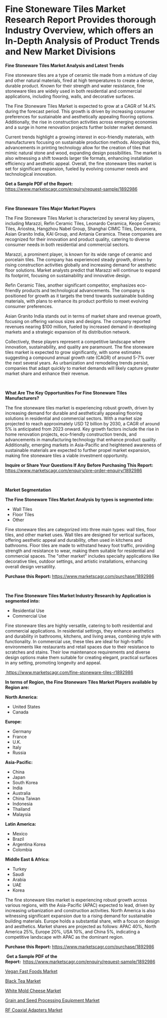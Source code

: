 <p><h1>Fine Stoneware Tiles Market Research Report Provides thorough Industry Overview, which offers an In-Depth Analysis of Product Trends and New Market Divisions</h1></p><p><strong>Fine Stoneware Tiles Market Analysis and Latest Trends</strong></p>
<p><p>Fine stoneware tiles are a type of ceramic tile made from a mixture of clay and other natural materials, fired at high temperatures to create a dense, durable product. Known for their strength and water resistance, fine stoneware tiles are widely used in both residential and commercial applications, including flooring, walls, and decorative surfaces. </p><p>The Fine Stoneware Tiles Market is expected to grow at a CAGR of 14.4% during the forecast period. This growth is driven by increasing consumer preferences for sustainable and aesthetically appealing flooring options. Additionally, the rise in construction activities across emerging economies and a surge in home renovation projects further bolster market demand. </p><p>Current trends highlight a growing interest in eco-friendly materials, with manufacturers focusing on sustainable production methods. Alongside this, advancements in printing technology allow for the creation of tiles that mimic natural stone and wood, expanding design possibilities. The market is also witnessing a shift towards larger tile formats, enhancing installation efficiency and aesthetic appeal. Overall, the fine stoneware tiles market is set for significant expansion, fueled by evolving consumer needs and technological innovation.</p></p>
<p><strong>Get a Sample PDF of the Report:&nbsp;</strong> <a href="https://www.marketscagr.com/enquiry/request-sample/1892986?utm_campaign=1683&utm_medium=2&utm_source=Github&utm_content=ia&utm_term=30102024&utm_id=fine-stoneware-tiles">https://www.marketscagr.com/enquiry/request-sample/1892986</a></p>
<p>&nbsp;</p>
<p><strong>Fine Stoneware Tiles Major Market Players</strong></p>
<p><p>The Fine Stoneware Tiles Market is characterized by several key players, including Marazzi, Refin Ceramic Tiles, Leonardo Ceramica, Keope Ceramic Tiles, Ariostea, Hangzhou Nabel Group, Shanghai CIMIC Tiles, Decorcera, Asian Granito India, KAI Group, and Antania Ceramica. These companies are recognized for their innovation and product quality, catering to diverse consumer needs in both residential and commercial sectors.</p><p>Marazzi, a prominent player, is known for its wide range of ceramic and porcelain tiles. The company has experienced steady growth, driven by rising construction activities globally and increasing demand for aesthetic floor solutions. Market analysts predict that Marazzi will continue to expand its footprint, focusing on sustainability and innovative design.</p><p>Refin Ceramic Tiles, another significant competitor, emphasizes eco-friendly products and technological advancements. The company is positioned for growth as it targets the trend towards sustainable building materials, with plans to enhance its product portfolio to meet evolving consumer preferences. </p><p>Asian Granito India stands out in terms of market share and revenue growth, focusing on offering various sizes and designs. The company reported revenues nearing $100 million, fueled by increased demand in developing markets and a strategic expansion of its distribution network. </p><p>Collectively, these players represent a competitive landscape where innovation, sustainability, and quality are paramount. The fine stoneware tiles market is expected to grow significantly, with some estimates suggesting a compound annual growth rate (CAGR) of around 5-7% over the next several years. As urbanization and remodeling trends persist, companies that adapt quickly to market demands will likely capture greater market share and enhance their revenue.</p></p>
<p>&nbsp;</p>
<p><strong>What Are The Key Opportunities For Fine Stoneware Tiles Manufacturers?</strong></p>
<p><p>The fine stoneware tiles market is experiencing robust growth, driven by increasing demand for durable and aesthetically appealing flooring solutions in residential and commercial sectors. With a market size projected to reach approximately USD 12 billion by 2030, a CAGR of around 5% is anticipated from 2023 onward. Key growth factors include the rise in home renovation projects, eco-friendly construction trends, and advancements in manufacturing technology that enhance product quality. Additionally, emerging markets in Asia-Pacific and heightened awareness of sustainable materials are expected to further propel market expansion, making fine stoneware tiles a viable investment opportunity.</p></p>
<p><strong>Inquire or Share Your Questions If Any Before Purchasing This Report:</strong> <a href="https://www.marketscagr.com/enquiry/pre-order-enquiry/1892986?utm_campaign=1683&utm_medium=2&utm_source=Github&utm_content=ia&utm_term=30102024&utm_id=fine-stoneware-tiles">https://www.marketscagr.com/enquiry/pre-order-enquiry/1892986</a></p>
<p>&nbsp;</p>
<p><strong>Market Segmentation</strong></p>
<p><strong>The Fine Stoneware Tiles Market Analysis by types is segmented into:</strong></p>
<p><ul><li>Wall Tiles</li><li>Floor Tiles</li><li>Other</li></ul></p>
<p><p>Fine stoneware tiles are categorized into three main types: wall tiles, floor tiles, and other market uses. Wall tiles are designed for vertical surfaces, offering aesthetic appeal and durability, often used in kitchens and bathrooms. Floor tiles are made to withstand heavy foot traffic, providing strength and resistance to wear, making them suitable for residential and commercial spaces. The "other market" includes specialty applications like decorative tiles, outdoor settings, and artistic installations, enhancing overall design versatility.</p></p>
<p><strong>Purchase this Report:&nbsp;</strong><a href="https://www.marketscagr.com/purchase/1892986?utm_campaign=1683&utm_medium=2&utm_source=Github&utm_content=ia&utm_term=30102024&utm_id=fine-stoneware-tiles">https://www.marketscagr.com/purchase/1892986</a></p>
<p>&nbsp;</p>
<p><strong>The Fine Stoneware Tiles Market Industry Research by Application is segmented into:</strong></p>
<p><ul><li>Residential Use</li><li>Commercial Use</li></ul></p>
<p><p>Fine stoneware tiles are highly versatile, catering to both residential and commercial applications. In residential settings, they enhance aesthetics and durability in bathrooms, kitchens, and living areas, combining style with functionality. In commercial use, these tiles are ideal for high-traffic environments like restaurants and retail spaces due to their resistance to scratches and stains. Their low maintenance requirements and diverse design options make them suitable for creating elegant, practical surfaces in any setting, promoting longevity and appeal.</p></p>
<p><a href="https://www.marketscagr.com/fine-stoneware-tiles-r1892986?utm_campaign=1683&utm_medium=2&utm_source=Github&utm_content=ia&utm_term=30102024&utm_id=fine-stoneware-tiles">&nbsp;https://www.marketscagr.com/fine-stoneware-tiles-r1892986</a></p>
<p><strong>In terms of Region, the Fine Stoneware Tiles Market Players available by Region are:</strong></p>
<p>
    <p> <strong> North America: </strong>
        <ul>
            <li>United States</li>
            <li>Canada</li>
        </ul>
        </p> 
    <p> <strong> Europe: </strong>
        <ul>
            <li>Germany</li>
            <li>France</li>
            <li>U.K.</li>
            <li>Italy</li>
            <li>Russia</li>
        </ul>
        </p> 
    <p> <strong> Asia-Pacific: </strong>
        <ul>
            <li>China</li>
            <li>Japan</li>
            <li>South Korea</li>
            <li>India</li>
            <li>Australia</li>
            <li>China Taiwan</li>
            <li>Indonesia</li>
            <li>Thailand</li>
            <li>Malaysia</li>
        </ul>
        </p> 
    <p> <strong> Latin America: </strong>
        <ul>
            <li>Mexico</li>
            <li>Brazil</li>
            <li>Argentina Korea</li>
            <li>Colombia</li>
        </ul>
        </p> 
    <p> <strong> Middle East & Africa: </strong>
        <ul>
            <li>Turkey</li>
            <li>Saudi</li>
            <li>Arabia</li>
            <li>UAE</li>
            <li>Korea</li>
        </ul>
    </p>
    </p>
<p><p>The fine stoneware tiles market is experiencing robust growth across various regions, with the Asia-Pacific (APAC) expected to lead, driven by increasing urbanization and construction activities. North America is also witnessing significant expansion due to a rising demand for sustainable building materials. Europe holds a substantial share, with a focus on design and aesthetics. Market shares are projected as follows: APAC 40%, North America 25%, Europe 20%, USA 10%, and China 5%, indicating a competitive landscape with APAC as the dominant region.</p></p>
<p><strong>Purchase this Report: </strong><a href="https://www.marketscagr.com/purchase/1892986?utm_campaign=1683&utm_medium=2&utm_source=Github&utm_content=ia&utm_term=30102024&utm_id=fine-stoneware-tiles">https://www.marketscagr.com/purchase/1892986</a></p>
<p>&nbsp;<strong>Get a Sample PDF of the Report:&nbsp;&nbsp;</strong><a href="https://www.marketscagr.com/enquiry/request-sample/1892986?utm_campaign=1683&utm_medium=2&utm_source=Github&utm_content=ia&utm_term=30102024&utm_id=fine-stoneware-tiles">https://www.marketscagr.com/enquiry/request-sample/1892986</a></p>
<p><strong></strong></p>
<p><p><a href="https://www.linkedin.com/pulse/global-vegan-fast-foods-market-landscape-future-trends-strategic-9vh5e?utm_campaign=1683&utm_medium=2&utm_source=Github&utm_content=ia&utm_term=30102024&utm_id=fine-stoneware-tiles">Vegan Fast Foods Market</a></p><p><a href="https://www.linkedin.com/pulse/black-tea-market-regional-outlook-competition-2024-2031-5zroe?utm_campaign=1683&utm_medium=2&utm_source=Github&utm_content=ia&utm_term=30102024&utm_id=fine-stoneware-tiles">Black Tea Market</a></p><p><a href="https://www.linkedin.com/pulse/white-mold-cheese-market-segmentation-applications-types-yqsce?utm_campaign=1683&utm_medium=2&utm_source=Github&utm_content=ia&utm_term=30102024&utm_id=fine-stoneware-tiles">White Mold Cheese Market</a></p><p><a href="https://issuu.com/reportprime-2/docs/grain-and-seed-processing-equipment_616b3382c2d9d4?utm_campaign=1683&utm_medium=2&utm_source=Github&utm_content=ia&utm_term=30102024&utm_id=fine-stoneware-tiles">Grain and Seed Processing Equipment Market</a></p><p><a href="https://www.linkedin.com/pulse/rf-coaxial-adapters-industry-analysis-report-market-size-1osie?utm_campaign=1683&utm_medium=2&utm_source=Github&utm_content=ia&utm_term=30102024&utm_id=fine-stoneware-tiles">RF Coaxial Adapters Market</a></p></p>